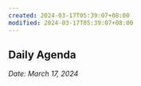 ```yaml
---
created: 2024-03-17T05:39:07+08:00
modified: 2024-03-17T05:39:07+08:00
---
```


## Daily Agenda
*Date: March 17, 2024*
